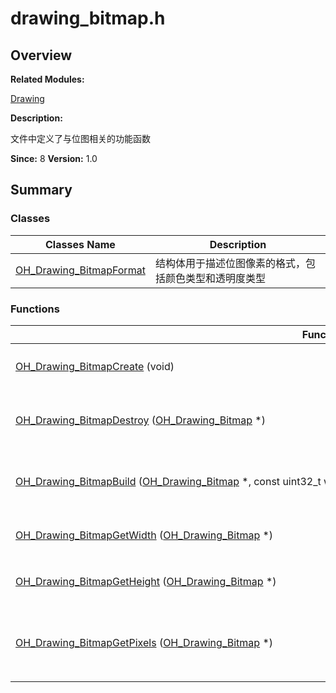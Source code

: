 # drawing_bitmap.h


## **Overview**

**Related Modules:**

[Drawing](_drawing.md)

**Description:**

文件中定义了与位图相关的功能函数

**Since:**
8
**Version:**
1.0

## **Summary**


### Classes

  | Classes&nbsp;Name | Description | 
| -------- | -------- |
| [OH_Drawing_BitmapFormat](_o_h___drawing___bitmap_format.md) | 结构体用于描述位图像素的格式，包括颜色类型和透明度类型 | 


### Functions

  | Function | Description | 
| -------- | -------- |
| [OH_Drawing_BitmapCreate](_drawing.md#gac2d33ba4b18e71eca8c41c136004ba48)&nbsp;(void) | [OH_Drawing_Bitmap](_drawing.md#ga8ac4e64cd1e2c651d11325e04c72ddeb)&nbsp;\*<br/>函数用于创建一个位图对象。 | 
| [OH_Drawing_BitmapDestroy](_drawing.md#ga5c31becccf1d3ad5df5f6bc7d9007b8f)&nbsp;([OH_Drawing_Bitmap](_drawing.md#ga8ac4e64cd1e2c651d11325e04c72ddeb)&nbsp;\*) | void<br/>函数用于销毁位图对象并回收该对象占有内存。 | 
| [OH_Drawing_BitmapBuild](_drawing.md#ga699afe9c4d2665cdd21b5d9b6dfed2ec)&nbsp;([OH_Drawing_Bitmap](_drawing.md#ga8ac4e64cd1e2c651d11325e04c72ddeb)&nbsp;\*,&nbsp;const&nbsp;uint32_t&nbsp;width,&nbsp;const&nbsp;uint32_t&nbsp;height,&nbsp;const&nbsp;[OH_Drawing_BitmapFormat](_o_h___drawing___bitmap_format.md)&nbsp;\*) | void<br/>函数用于初始化位图对象的宽度和高度，并且为该位图设置像素格式 | 
| [OH_Drawing_BitmapGetWidth](_drawing.md#ga67b83650847ab1f6e79ca122905d55a3)&nbsp;([OH_Drawing_Bitmap](_drawing.md#ga8ac4e64cd1e2c651d11325e04c72ddeb)&nbsp;\*) | uint32_t<br/>该函数用于获取指定位图的宽度 | 
| [OH_Drawing_BitmapGetHeight](_drawing.md#gace471d69bec5b152bd4de5fa8504f7fd)&nbsp;([OH_Drawing_Bitmap](_drawing.md#ga8ac4e64cd1e2c651d11325e04c72ddeb)&nbsp;\*) | uint32_t<br/>函数用于获取指定位图的高度 | 
| [OH_Drawing_BitmapGetPixels](_drawing.md#gaf007f52cfbcbc63cd02971c6480c55fb)&nbsp;([OH_Drawing_Bitmap](_drawing.md#ga8ac4e64cd1e2c651d11325e04c72ddeb)&nbsp;\*) | void&nbsp;\*<br/>函数用于获取指定位图的像素地址，可以通过像素地址获取到位图的像素数据 | 

